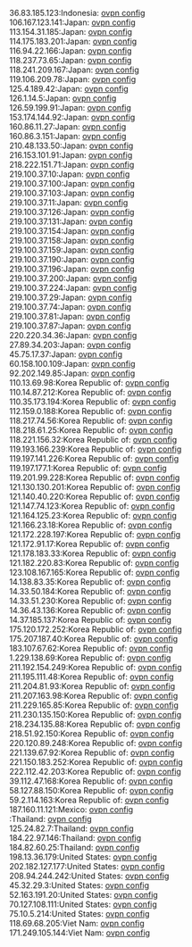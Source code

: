 36.83.185.123:Indonesia: [ovpn config](vpn/36_83_185_123.ovpn)  
106.167.123.141:Japan: [ovpn config](vpn/106_167_123_141.ovpn)  
113.154.31.185:Japan: [ovpn config](vpn/113_154_31_185.ovpn)  
114.175.183.201:Japan: [ovpn config](vpn/114_175_183_201.ovpn)  
116.94.22.166:Japan: [ovpn config](vpn/116_94_22_166.ovpn)  
118.237.73.65:Japan: [ovpn config](vpn/118_237_73_65.ovpn)  
118.241.209.167:Japan: [ovpn config](vpn/118_241_209_167.ovpn)  
119.106.209.78:Japan: [ovpn config](vpn/119_106_209_78.ovpn)  
125.4.189.42:Japan: [ovpn config](vpn/125_4_189_42.ovpn)  
126.1.14.5:Japan: [ovpn config](vpn/126_1_14_5.ovpn)  
126.59.199.91:Japan: [ovpn config](vpn/126_59_199_91.ovpn)  
153.174.144.92:Japan: [ovpn config](vpn/153_174_144_92.ovpn)  
160.86.11.27:Japan: [ovpn config](vpn/160_86_11_27.ovpn)  
160.86.3.151:Japan: [ovpn config](vpn/160_86_3_151.ovpn)  
210.48.133.50:Japan: [ovpn config](vpn/210_48_133_50.ovpn)  
216.153.101.91:Japan: [ovpn config](vpn/216_153_101_91.ovpn)  
218.222.151.71:Japan: [ovpn config](vpn/218_222_151_71.ovpn)  
219.100.37.10:Japan: [ovpn config](vpn/219_100_37_10.ovpn)  
219.100.37.100:Japan: [ovpn config](vpn/219_100_37_100.ovpn)  
219.100.37.103:Japan: [ovpn config](vpn/219_100_37_103.ovpn)  
219.100.37.11:Japan: [ovpn config](vpn/219_100_37_11.ovpn)  
219.100.37.126:Japan: [ovpn config](vpn/219_100_37_126.ovpn)  
219.100.37.131:Japan: [ovpn config](vpn/219_100_37_131.ovpn)  
219.100.37.154:Japan: [ovpn config](vpn/219_100_37_154.ovpn)  
219.100.37.158:Japan: [ovpn config](vpn/219_100_37_158.ovpn)  
219.100.37.159:Japan: [ovpn config](vpn/219_100_37_159.ovpn)  
219.100.37.190:Japan: [ovpn config](vpn/219_100_37_190.ovpn)  
219.100.37.196:Japan: [ovpn config](vpn/219_100_37_196.ovpn)  
219.100.37.200:Japan: [ovpn config](vpn/219_100_37_200.ovpn)  
219.100.37.224:Japan: [ovpn config](vpn/219_100_37_224.ovpn)  
219.100.37.29:Japan: [ovpn config](vpn/219_100_37_29.ovpn)  
219.100.37.74:Japan: [ovpn config](vpn/219_100_37_74.ovpn)  
219.100.37.81:Japan: [ovpn config](vpn/219_100_37_81.ovpn)  
219.100.37.87:Japan: [ovpn config](vpn/219_100_37_87.ovpn)  
220.220.34.36:Japan: [ovpn config](vpn/220_220_34_36.ovpn)  
27.89.34.203:Japan: [ovpn config](vpn/27_89_34_203.ovpn)  
45.75.17.37:Japan: [ovpn config](vpn/45_75_17_37.ovpn)  
60.158.100.109:Japan: [ovpn config](vpn/60_158_100_109.ovpn)  
92.202.149.85:Japan: [ovpn config](vpn/92_202_149_85.ovpn)  
110.13.69.98:Korea Republic of: [ovpn config](vpn/110_13_69_98.ovpn)  
110.14.87.212:Korea Republic of: [ovpn config](vpn/110_14_87_212.ovpn)  
110.35.173.194:Korea Republic of: [ovpn config](vpn/110_35_173_194.ovpn)  
112.159.0.188:Korea Republic of: [ovpn config](vpn/112_159_0_188.ovpn)  
118.217.74.56:Korea Republic of: [ovpn config](vpn/118_217_74_56.ovpn)  
118.218.61.25:Korea Republic of: [ovpn config](vpn/118_218_61_25.ovpn)  
118.221.156.32:Korea Republic of: [ovpn config](vpn/118_221_156_32.ovpn)  
119.193.166.239:Korea Republic of: [ovpn config](vpn/119_193_166_239.ovpn)  
119.197.141.226:Korea Republic of: [ovpn config](vpn/119_197_141_226.ovpn)  
119.197.177.1:Korea Republic of: [ovpn config](vpn/119_197_177_1.ovpn)  
119.201.99.228:Korea Republic of: [ovpn config](vpn/119_201_99_228.ovpn)  
121.130.130.201:Korea Republic of: [ovpn config](vpn/121_130_130_201.ovpn)  
121.140.40.220:Korea Republic of: [ovpn config](vpn/121_140_40_220.ovpn)  
121.147.74.123:Korea Republic of: [ovpn config](vpn/121_147_74_123.ovpn)  
121.164.125.23:Korea Republic of: [ovpn config](vpn/121_164_125_23.ovpn)  
121.166.23.18:Korea Republic of: [ovpn config](vpn/121_166_23_18.ovpn)  
121.172.228.197:Korea Republic of: [ovpn config](vpn/121_172_228_197.ovpn)  
121.172.91.17:Korea Republic of: [ovpn config](vpn/121_172_91_17.ovpn)  
121.178.183.33:Korea Republic of: [ovpn config](vpn/121_178_183_33.ovpn)  
121.182.220.83:Korea Republic of: [ovpn config](vpn/121_182_220_83.ovpn)  
123.108.167.165:Korea Republic of: [ovpn config](vpn/123_108_167_165.ovpn)  
14.138.83.35:Korea Republic of: [ovpn config](vpn/14_138_83_35.ovpn)  
14.33.50.184:Korea Republic of: [ovpn config](vpn/14_33_50_184.ovpn)  
14.33.51.230:Korea Republic of: [ovpn config](vpn/14_33_51_230.ovpn)  
14.36.43.136:Korea Republic of: [ovpn config](vpn/14_36_43_136.ovpn)  
14.37.185.137:Korea Republic of: [ovpn config](vpn/14_37_185_137.ovpn)  
175.120.172.252:Korea Republic of: [ovpn config](vpn/175_120_172_252.ovpn)  
175.207.187.40:Korea Republic of: [ovpn config](vpn/175_207_187_40.ovpn)  
183.107.67.62:Korea Republic of: [ovpn config](vpn/183_107_67_62.ovpn)  
1.229.138.69:Korea Republic of: [ovpn config](vpn/1_229_138_69.ovpn)  
211.192.154.249:Korea Republic of: [ovpn config](vpn/211_192_154_249.ovpn)  
211.195.111.48:Korea Republic of: [ovpn config](vpn/211_195_111_48.ovpn)  
211.204.81.93:Korea Republic of: [ovpn config](vpn/211_204_81_93.ovpn)  
211.207.163.98:Korea Republic of: [ovpn config](vpn/211_207_163_98.ovpn)  
211.229.165.85:Korea Republic of: [ovpn config](vpn/211_229_165_85.ovpn)  
211.230.135.150:Korea Republic of: [ovpn config](vpn/211_230_135_150.ovpn)  
218.234.135.88:Korea Republic of: [ovpn config](vpn/218_234_135_88.ovpn)  
218.51.92.150:Korea Republic of: [ovpn config](vpn/218_51_92_150.ovpn)  
220.120.89.248:Korea Republic of: [ovpn config](vpn/220_120_89_248.ovpn)  
221.139.67.92:Korea Republic of: [ovpn config](vpn/221_139_67_92.ovpn)  
221.150.183.252:Korea Republic of: [ovpn config](vpn/221_150_183_252.ovpn)  
222.112.42.203:Korea Republic of: [ovpn config](vpn/222_112_42_203.ovpn)  
39.112.47.168:Korea Republic of: [ovpn config](vpn/39_112_47_168.ovpn)  
58.127.88.150:Korea Republic of: [ovpn config](vpn/58_127_88_150.ovpn)  
59.2.114.163:Korea Republic of: [ovpn config](vpn/59_2_114_163.ovpn)  
187.160.11.121:Mexico: [ovpn config](vpn/187_160_11_121.ovpn)  
:Thailand: [ovpn config](vpn/.ovpn)  
125.24.82.7:Thailand: [ovpn config](vpn/125_24_82_7.ovpn)  
184.22.97.146:Thailand: [ovpn config](vpn/184_22_97_146.ovpn)  
184.82.60.25:Thailand: [ovpn config](vpn/184_82_60_25.ovpn)  
198.13.36.179:United States: [ovpn config](vpn/198_13_36_179.ovpn)  
202.182.127.177:United States: [ovpn config](vpn/202_182_127_177.ovpn)  
208.94.244.242:United States: [ovpn config](vpn/208_94_244_242.ovpn)  
45.32.29.3:United States: [ovpn config](vpn/45_32_29_3.ovpn)  
52.163.191.20:United States: [ovpn config](vpn/52_163_191_20.ovpn)  
70.127.108.111:United States: [ovpn config](vpn/70_127_108_111.ovpn)  
75.10.5.214:United States: [ovpn config](vpn/75_10_5_214.ovpn)  
118.69.68.205:Viet Nam: [ovpn config](vpn/118_69_68_205.ovpn)  
171.249.105.144:Viet Nam: [ovpn config](vpn/171_249_105_144.ovpn)  
